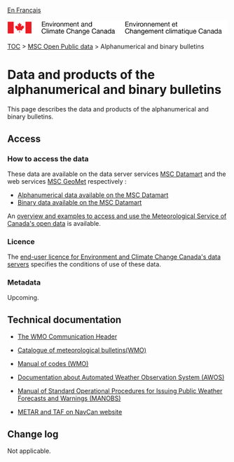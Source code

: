 [En Français](readme_bulletins_fr.md)

![ECCC logo](../../img_eccc-logo.png)

[TOC](../../readme_en.md) > [MSC Open Public data](../readme_en.md) > Alphanumerical and binary bulletins

# Data and products of the alphanumerical and binary bulletins  

This page describes the data and products of the alphanumerical and binary bulletins.

## Access

### How to access the data

These data are available on the data server services [MSC Datamart](../../msc-datamart/readme_en.md) and the web services [MSC GeoMet](../../msc-geomet/readme_en.md) respectively :

* [Alphanumerical data available on the MSC Datamart](readme_bulletins-datamart_en.md) 
* [Binary data available on the MSC Datamart](readme_bulletinsbufr-datamart_en.md) 

An [overview and examples to access and use the Meteorological Service of Canada's open data](../../how-to/readme_en.md) is available.

### Licence

The [end-user licence for Environment and Climate Change Canada's data servers](../../licence/readme_en.md) specifies the conditions of use of these data.

### Metadata

Upcoming.

## Technical documentation

* [The WMO Communication Header](https://www.weather.gov/tg/headef)

* [Catalogue of meteorological bulletins(WMO)](http://www.wmo.int/pages/prog/www/ois/Operational_Information/VolC1_en.html)

* [Manual of codes (WMO)](http://www.wmo.int/pages/prog/www/WMOCodes/WMO306_vI1/Publications/2014update/306_vol_I1_2014_en_track.pdf)

* [Documentation about Automated Weather Observation System (AWOS)](http://www.navcanatm.ca/en/navcanmet/awos.aspx)

* [Manual of Standard Operational Procedures for Issuing Public Weather Forecasts and Warnings (MANOBS)](https://www.canada.ca/fr/environnement-changement-climatique/services/manuels-documents-conditions-meteorologiques/manobs-observations-surface.html)

* [METAR and TAF on NavCan website](http://www.flightplanning.navcanada.ca/cgi-bin/CreePage.pl?Langue=anglais&NoSession=NS_Inconnu&Page=Fore-obs%2Fmetar-taf-map&TypeDoc=html)

## Change log

Not applicable.
